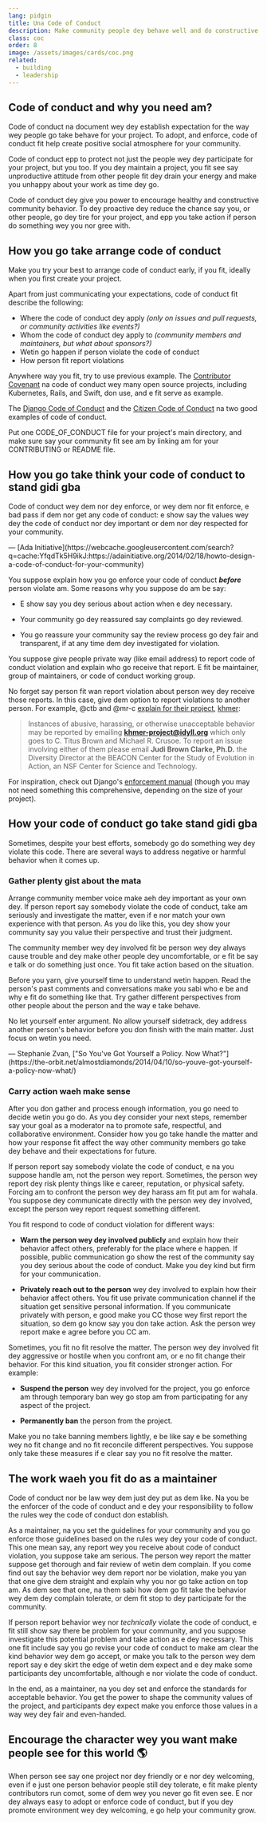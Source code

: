 ```yaml
---
lang: pidgin
title: Una Code of Conduct
description: Make community people dey behave well and do constructive tins, by accepting and enforcing the code of conduct.
class: coc
order: 8
image: /assets/images/cards/coc.png
related:
  - building
  - leadership
---
```


## Code of conduct and why you need am?

Code of conduct na document wey dey establish expectation for the way wey people go take behave for your project. To adopt, and enforce, code of conduct fit help create positive social atmosphere for your community.

Code of conduct epp to protect not just the people wey dey participate for your project, but you too. If you dey maintain a project, you fit see say unproductive attitude from other people fit dey drain your energy and make you unhappy about your work as time dey go.

Code of conduct dey give you power to encourage healthy and constructive community behavior. To dey proactive dey reduce the chance say you, or other people, go dey tire for your project, and epp you take action if person do something wey you nor gree with.

## How you go take arrange code of conduct

Make you try your best to arrange code of conduct early, if you fit, ideally when you first create your project.

Apart from just communicating your expectations, code of conduct fit describe the following:

- Where the code of conduct dey apply _(only on issues and pull requests, or community activities like events?)_
- Whom the code of conduct dey apply to _(community members and maintainers, but what about sponsors?)_
- Wetin go happen if person violate the code of conduct
- How person fit report violations

Anywhere way you fit, try to use previous example. The [Contributor Covenant](https://contributor-covenant.org/) na code of conduct wey many open source projects, including Kubernetes, Rails, and Swift, don use, and e fit serve as example.

The [Django Code of Conduct](https://www.djangoproject.com/conduct/) and the [Citizen Code of Conduct](https://web.archive.org/web/20200330154000/http://citizencodeofconduct.org/) na two good examples of code of conduct.

Put one CODE_OF_CONDUCT file for your project's main directory, and make sure say your community fit see am by linking am for your CONTRIBUTING or README file.

## How you go take think your code of conduct to stand gidi gba

<aside markdown="1" class="pquote">
  Code of conduct wey dem nor dey enforce, or wey dem nor fit enforce, e bad pass if dem nor get any code of conduct: e show say the values wey dey the code of conduct nor dey important or dem nor dey respected for your community.
  <p markdown="1" class="pquote-credit">
— [Ada Initiative](https://webcache.googleusercontent.com/search?q=cache:YfqdTk5H9ikJ:https://adainitiative.org/2014/02/18/howto-design-a-code-of-conduct-for-your-community)
  </p>
</aside>

You suppose explain how you go enforce your code of conduct **_before_** person violate am. Some reasons why you suppose do am be say:

- E show say you dey serious about action when e dey necessary.

- Your community go dey reassured say complaints go dey reviewed.

- You go reassure your community say the review process go dey fair and transparent, if at any time dem dey investigated for violation.

You suppose give people private way (like email address) to report code of conduct violation and explain who go receive that report. E fit be maintainer, group of maintainers, or code of conduct working group.

No forget say person fit wan report violation about person wey dey receive those reports. In this case, give dem option to report violations to another person. For example, @ctb and @mr-c [explain for their project](https://github.com/dib-lab/khmer/blob/HEAD/CODE_OF_CONDUCT.rst), [khmer](https://github.com/dib-lab/khmer):

> Instances of abusive, harassing, or otherwise unacceptable behavior may be reported by emailing **khmer-project@idyll.org** which only goes to C. Titus Brown and Michael R. Crusoe. To report an issue involving either of them please email **Judi Brown Clarke, Ph.D.** the Diversity Director at the BEACON Center for the Study of Evolution in Action, an NSF Center for Science and Technology.

For inspiration, check out Django's [enforcement manual](https://www.djangoproject.com/conduct/enforcement-manual/) (though you may not need something this comprehensive, depending on the size of your project).

## How your code of conduct go take stand gidi gba

Sometimes, despite your best efforts, somebody go do something wey dey violate this code. There are several ways to address negative or harmful behavior when it comes up.

### Gather plenty gist about the mata

Arrange community member voice make aeh dey important as your own dey. If person report say somebody violate the code of conduct, take am seriously and investigate the matter, even if e nor match your own experience with that person. As you do like this, you dey show your community say you value their perspective and trust their judgment.

The community member wey dey involved fit be person wey dey always cause trouble and dey make other people dey uncomfortable, or e fit be say e talk or do something just once. You fit take action based on the situation.

Before you yarn, give yourself time to understand wetin happen. Read the person's past comments and conversations make you sabi who e be and why e fit do something like that. Try gather different perspectives from other people about the person and the way e take behave.

<aside markdown="1" class="pquote">
  No let yourself enter argument. No allow yourself sidetrack, dey address another person's behavior before you don finish with the main matter. Just focus on wetin you need.
  <p markdown="1" class="pquote-credit">
— Stephanie Zvan, ["So You've Got Yourself a Policy. Now What?"](https://the-orbit.net/almostdiamonds/2014/04/10/so-youve-got-yourself-a-policy-now-what/)
  </p>
</aside>

### Carry action waeh make sense

After you don gather and process enough information, you go need to decide wetin you go do. As you dey consider your next steps, remember say your goal as a moderator na to promote safe, respectful, and collaborative environment. Consider how you go take handle the matter and how your response fit affect the way other community members go take dey behave and their expectations for future.

If person report say somebody violate the code of conduct, e na you suppose handle am, not the person wey report. Sometimes, the person wey report dey risk plenty things like e career, reputation, or physical safety. Forcing am to confront the person wey dey harass am fit put am for wahala. You suppose dey communicate directly with the person wey dey involved, except the person wey report request something different.

You fit respond to code of conduct violation for different ways:

- **Warn the person wey dey involved publicly** and explain how their behavior affect others, preferably for the place where e happen. If possible, public communication go show the rest of the community say you dey serious about the code of conduct. Make you dey kind but firm for your communication.

- **Privately reach out to the person** wey dey involved to explain how their behavior affect others. You fit use private communication channel if the situation get sensitive personal information. If you communicate privately with person, e good make you CC those wey first report the situation, so dem go know say you don take action. Ask the person wey report make e agree before you CC am.

Sometimes, you fit no fit resolve the matter. The person wey dey involved fit dey aggressive or hostile when you confront am, or e no fit change their behavior. For this kind situation, you fit consider stronger action. For example:

- **Suspend the person** wey dey involved for the project, you go enforce am through temporary ban wey go stop am from participating for any aspect of the project.

- **Permanently ban** the person from the project.

Make you no take banning members lightly, e be like say e be something wey no fit change and no fit reconcile different perspectives. You suppose only take these measures if e clear say you no fit resolve the matter.

## The work waeh you fit do as a maintainer

Code of conduct nor be law wey dem just dey put as dem like. Na you be the enforcer of the code of conduct and e dey your responsibility to follow the rules wey the code of conduct don establish.

As a maintainer, na you set the guidelines for your community and you go enforce those guidelines based on the rules wey dey your code of conduct. This one mean say, any report wey you receive about code of conduct violation, you suppose take am serious. The person wey report the matter suppose get thorough and fair review of wetin dem complain. If you come find out say the behavior wey dem report nor be violation, make you yan that one give dem straight and explain why you nor go take action on top am. As dem see that one, na them sabi how dem go fit take the behavior wey dem dey complain tolerate, or dem fit stop to dey participate for the community.

If person report behavior wey nor _technically_ violate the code of conduct, e fit still show say there be problem for your community, and you suppose investigate this potential problem and take action as e dey necessary. This one fit include say you go revise your code of conduct to make am clear the kind behavior wey dem go accept, or make you talk to the person wey dem report say e dey skirt the edge of wetin dem expect and e dey make some participants dey uncomfortable, although e nor violate the code of conduct.

In the end, as a maintainer, na you dey set and enforce the standards for acceptable behavior. You get the power to shape the community values of the project, and participants dey expect make you enforce those values in a way wey dey fair and even-handed.

## Encourage the character wey you want make people see for this world 🌎

When person see say one project nor dey friendly or e nor dey welcoming, even if e just one person behavior people still dey tolerate, e fit make plenty contributors run comot, some of dem wey you never go fit even see. E nor dey always easy to adopt or enforce code of conduct, but if you dey promote environment wey dey welcoming, e go help your community grow.
